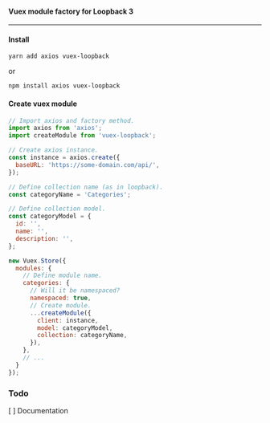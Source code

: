 #### Vuex module factory for Loopback 3
___

#### Install
```
yarn add axios vuex-loopback
```
or
```
npm install axios vuex-loopback
```

#### Create vuex module
```javascript
// Import axios and factory method.
import axios from 'axios';
import createModule from 'vuex-loopback';

// Create axios instance.
const instance = axios.create({
  baseURL: 'https://some-domain.com/api/',
});

// Define collection name (as in loopback).
const categoryName = 'Categories';

// Define collection model.
const categoryModel = {
  id: '',
  name: '',
  description: '',
};

new Vuex.Store({
  modules: {
    // Define module name.
    categories: {
      // Will it be namespaced?
      namespaced: true,
      // Create module.
      ...createModule({
        client: instance,
        model: categoryModel,
        collection: categoryName,
      }),
    },
    // ...
  }
});
```

### Todo

[ ] Documentation
